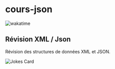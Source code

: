 # cours-json
![wakatime](https://wakatime.com/badge/user/933ebfa6-42e4-4a54-b3fc-658e9f1ab22f/project/47d93f68-9e9c-48bb-9970-0410c9002da4.svg)

## Révision XML / Json
Révision des structures de données XML et JSON.

![Jokes Card](https://readme-jokes.vercel.app/api)


